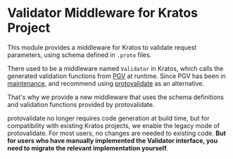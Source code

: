 # Validator Middleware for Kratos Project

This module provides a middleware for Kratos to validate request parameters, using schema defined in `.proto` files.

There used to be a middleware named `Validator` in Kratos, which calls the generated validation functions
from [PGV](https://github.com/bufbuild/protoc-gen-validate) at runtime. Since PGV has been
in [maintenance](https://github.com/bufbuild/protoc-gen-validate/commit/4a8ffc4942463929c4289407cd4b8c8328ff5422), and
recommend using [protovalidate](https://github.com/bufbuild/protovalidate) as an alternative.

That's why we provide a new middleware that uses the schema definitions and validation functions provided by
protovalidate.

protovalidate no longer requires code generation at build time, but for compatibility with existing Kratos
projects, we enable the legacy mode of protovalidate. For most users, no changes are needed to existing code. **But for
users who have manually implemented the Validator interface, you need to migrate the relevant implementation yourself**.
